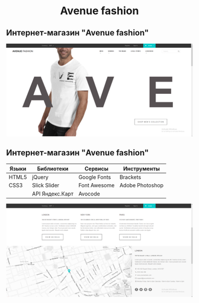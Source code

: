 <h1 align="center">Avenue fashion</h1>

## Интернет-магазин "Avenue fashion"

![Screenshort 1](/images/imgreadme/screenshort-main.png)

## Интернет-магазин "Avenue fashion"

Языки | Библиотеки | Сервисы | Инструменты 
------|------------|---------|-------------
HTML5 |jQuery |Google Fonts|Brackets
CSS3|Slick Slider|Font Awesome|Adobe Photoshop
||API Яндекс.Карт|Avocode


<!--
![Screenshort 1](/images/imgreadme/html5.png) 
![Screenshort 1](/images/imgreadme/css3.png) 
![Screenshort 1](/images/imgreadme/jquery.png) 
![Screenshort 1](/images/imgreadme/jandexmap.png) 
-->




![Screenshort 1](/images/imgreadme/screenshort1.png)

